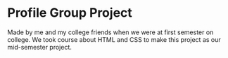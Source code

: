 # Profile Group Project
Made by me and my college friends when we were at first semester on college. We took course about HTML and CSS to make this project as our mid-semester project.
